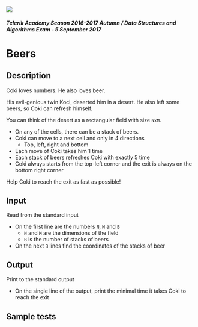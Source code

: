 <img src="https://raw.githubusercontent.com/TelerikAcademy/Common/master/logos/telerik-header-logo.png"/>

#### _Telerik Academy Season 2016-2017 Autumn / Data Structures and Algorithms Exam - 5 September 2017_
# Beers

## Description

Coki loves numbers. He also loves beer.

His evil-genious twin Koci, deserted him in a desert. He also left some beers, so Coki can refresh himself.

You can think of the desert as a rectangular field with size `NxM`.
- On any of the cells, there can be a stack of beers.
- Coki can move to a next cell and only in 4 directions
  - Top, left, right and bottom
- Each move of Coki takes him 1 time
- Each stack of beers refreshes Coki with exactly 5 time
- Coki always starts from the top-left corner and the exit is always on the bottom right corner

Help Coki to reach the exit as fast as possible!


## Input

Read from the standard input

- On the first line are the numbers `N`, `M` and `B`
  - `N` and `M` are the dimensions of the field
  - `B` is the number of stacks of beers
- On the next `B` lines find the coordinates of the stacks of beer

## Output

Print to the standard output

- On the single line of the output, print the minimal time it takes Coki to reach the exit


## Sample tests
